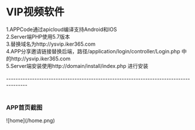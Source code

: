 # VIP视频软件</br>
1.APPCode通过apicloud编译支持Android和IOS</br>
2.Server端PHP使用5.7版本</br>
3.替换域名为http://ysvip.iker365.com</br>
4.APP分享邀请链接替换后端，路径/application/login/controller/Login.php  中的http://ysvip.iker365.com</br>
5.Server端安装使用http://domain/install/index.php 进行安装</br>
</br>
---------------------------------------------------------------------------------------</br>
</br>

<h3>APP首页截图</h3>
![home](/home.png)
